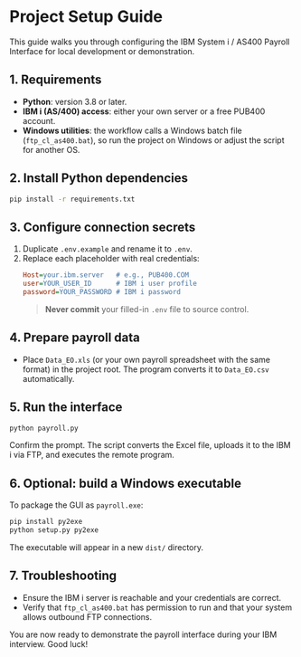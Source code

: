# Project Setup Guide

This guide walks you through configuring the IBM System i / AS400 Payroll Interface for local development or demonstration.

## 1. Requirements
- **Python**: version 3.8 or later.
- **IBM i (AS/400) access**: either your own server or a free PUB400 account.
- **Windows utilities**: the workflow calls a Windows batch file (`ftp_cl_as400.bat`), so run the project on Windows or adjust the script for another OS.

## 2. Install Python dependencies
```bash
pip install -r requirements.txt
```

## 3. Configure connection secrets
1. Duplicate `.env.example` and rename it to `.env`.
2. Replace each placeholder with real credentials:
   ```ini
   Host=your.ibm.server   # e.g., PUB400.COM
   user=YOUR_USER_ID      # IBM i user profile
   password=YOUR_PASSWORD # IBM i password
   ```
   > **Never commit** your filled-in `.env` file to source control.

## 4. Prepare payroll data
- Place `Data_EO.xls` (or your own payroll spreadsheet with the same format) in the project root. The program converts it to `Data_EO.csv` automatically.

## 5. Run the interface
```bash
python payroll.py
```
Confirm the prompt. The script converts the Excel file, uploads it to the IBM i via FTP, and executes the remote program.

## 6. Optional: build a Windows executable
To package the GUI as `payroll.exe`:
```bash
pip install py2exe
python setup.py py2exe
```
The executable will appear in a new `dist/` directory.

## 7. Troubleshooting
- Ensure the IBM i server is reachable and your credentials are correct.
- Verify that `ftp_cl_as400.bat` has permission to run and that your system allows outbound FTP connections.

You are now ready to demonstrate the payroll interface during your IBM interview. Good luck!
